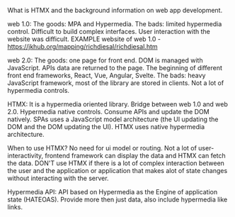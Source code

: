 What is HTMX and the background information on web app development.

web 1.0:
The goods: MPA and Hypermedia. The bads: limited hypermedia control. Difficult to build complex interfaces. User interaction with the website was difficult.
EXAMPLE website of web 1.0 - https://jkhub.org/mapping/richdiesal/richdiesal.htm

web 2.0:
The goods: one page for front end. DOM is managed with JavaScript. APIs data are returned to the page. The beginning of different front end frameworks, React, Vue, Angular, Svelte. The bads: heavy JavaScript framework, most of the library are stored in clients. Not a lot of hypermedia controls.

HTMX:
It is a hypermedia oriented library. Bridge between web 1.0 and web 2.0. Hypermedia native controls. Consume APIs and update the DOM natively.
SPAs uses a JavaScript model architecture (the UI updating the DOM and the DOM updating the UI). HTMX uses native hypermedia architecture.

When to use HTMX?
No need for ui model or routing. Not a lot of user-interactivity, frontend framework can display the data and HTMX can fetch the data. DON'T use HTMX if there is a lot of complex interaction between the user and the application or application that makes alot of state changes without interacting with the server.

Hypermedia API:
API based on Hypermedia as the Engine of application state (HATEOAS). Provide more then just data, also include hypermedia like links.

